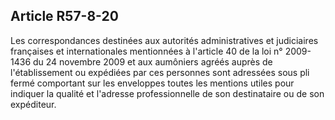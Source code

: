 Article R57-8-20
----
Les correspondances destinées aux autorités administratives et judiciaires
françaises et internationales mentionnées à l'article 40 de la loi n° 2009-1436
du 24 novembre 2009 et aux aumôniers agréés auprès de l'établissement ou
expédiées par ces personnes sont adressées sous pli fermé comportant sur les
enveloppes toutes les mentions utiles pour indiquer la qualité et l'adresse
professionnelle de son destinataire ou de son expéditeur.
